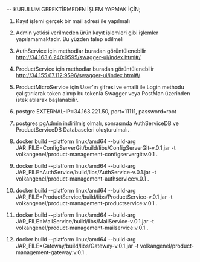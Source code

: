 [//]: # (# ProductManagementSystem)

[//]: # (PROJE İÇİN DOCKER'DA kod run edilmeli.)

[//]: # (## RabbitMQ Docker)

[//]: # (    docker run -d --hostname my-rabbit --name some-rabbit -p 15672:15672 -p 5672:5672 -e RABBITMQ_DEFAULT_USER=user -e RABBITMQ_DEFAULT_PASS=root rabbitmq:3-management)

[//]: # (1&#41; postgres pgAdmin indirilmiş olmalı, sonrasında AuthServiceDB ve ProductServiceDB Databaseleri oluşturulmalı.)

[//]: # ()
[//]: # (2&#41; Modüllerde öncelikle ConfigServerGit, sonra ApiGateway sonrasında AuthService, ProductService ve MailService Mikroservisleri ayağa kaldırılmalı.)

[//]: # ()
[//]: # (3&#41; Proje çalıştırılıp tablolar oluşturulunca register işleminde volkangenel@hotmail.com emailli bir kişi oluşturulmalı;)

[//]: # (çünkü update işlemini gerçekleştirerek ADMIN_ROLE tanımlama yetkisi o emaile sahip kişide. Sonrasında ProductService'te)

[//]: # (yetkiye göre istek atılabilir, diğer türlü ADMIN_ROLE'e sahip bir kişi olmayacağı için ürün ekleme yapılamayacaktır.)

-- KURULUM GEREKTİRMEDEN İŞLEM YAPMAK İÇİN;
1) Kayıt işlemi gerçek bir mail adresi ile yapılmalı
2) Admin yetkisi verilmeden ürün kayıt işlemleri gibi işlemler yapılamamaktadır. Bu yüzden talep edilmeli

3) AuthService için methodlar buradan görüntülenebilir http://34.163.6.240:9595/swagger-ui/index.html#/
4) ProductService için methodlar buradan görüntülenebilir http://34.155.67.112:9596/swagger-ui/index.html#/
5) ProductMicroService için User'ın şifresi ve emaili ile Login methodu çalıştırılarak token alınıp bu tokenla Swagger veya PostMan üzerinden istek atılarak başlanabilir.

6) postgre EXTERNAL-IP=34.163.221.50, port=11111, password=root
7) postgres pgAdmin indirilmiş olmalı, sonrasında AuthServiceDB ve ProductServiceDB Databaseleri oluşturulmalı.

8) docker build --platform linux/amd64 --build-arg JAR_FILE=ConfigServerGit/build/libs/ConfigServerGit-v.0.1.jar -t volkangenel/product-management-configservergit:v.0.1 . 
9) docker build --platform linux/amd64 --build-arg JAR_FILE=AuthService/build/libs/AuthService-v.0.1.jar -t volkangenel/product-management-authservice:v.0.1 .
10) docker build --platform linux/amd64 --build-arg JAR_FILE=ProductService/build/libs/ProductService-v.0.1.jar -t volkangenel/product-management-productservice:v.0.1 .
11) docker build --platform linux/amd64 --build-arg JAR_FILE=MailService/build/libs/MailService-v.0.1.jar -t volkangenel/product-management-mailservice:v.0.1 .
12) docker build --platform linux/amd64 --build-arg JAR_FILE=Gateway/build/libs/Gateway-v.0.1.jar -t volkangenel/product-management-gateway:v.0.1 .